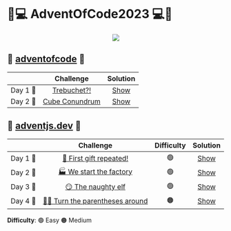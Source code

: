 # 🎅💻️ AdventOfCode2023 💻️🎅

<p align="center"> 
  <img src=https://i.imgur.com/mOUN7uE.png/>
</p>

## 🎄 <a href="https://adventofcode.com">adventofcode</a> 🎄

|    |                                       Challenge                                        |               Solution                |
| :-: | :------------------------------------------------------------------------------------: | :-----------------------------------: |
| Day 1 🎁  |                    [Trebuchet?!](adventofcode.com/Day1/problem.md)         | [Show](adventofcode.com/Day1/solution.py) |
| Day 2 🎁  |                    [Cube Conundrum](adventofcode.com/Day2/problem.md)         | [Show](adventofcode.com/Day2/solution.py) |


## 🎄 <a href="https://adventjs.dev">adventjs.dev</a> 🎄

|    |                                       Challenge                                        | Difficulty |               Solution                |
| :-: | :------------------------------------------------------------------------------------: | :------------: | :-----------------------------------: |
| Day 1 🎁  |                    [🎁 First gift repeated!](adventjs.dev/Day1/problem.md)         |       🟢      | [Show](adventjs.dev/Day1/solution.js) |
| Day 2 🎁  |                    [🏭 We start the factory](adventjs.dev/Day2/problem.md)         |       🟢      | [Show](adventjs.dev/Day2/solution.js) |
| Day 3 🎁  |                    [😏 The naughty elf](adventjs.dev/Day3/problem.md)         |       🟢      | [Show](adventjs.dev/Day3/solution.js) |
| Day 4 🎁  |                    [😵‍💫 Turn the parentheses around](adventjs.dev/Day4/problem.md)         |       🟠      | [Show](adventjs.dev/Day4/solution.js) |

**Difficulty**: 🟢 Easy 🟠 Medium